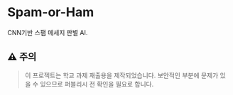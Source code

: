 # Spam-or-Ham
CNN기반 스팸 메세지 판별 AI.

## ⚠️ 주의
> 이 프로젝트는 학교 과제 재출용을 제작되었습니다. 보안적인 부분에 문제가 있을 수 있으므로 퍼블리시 전 확인을 필요로 합니다.
